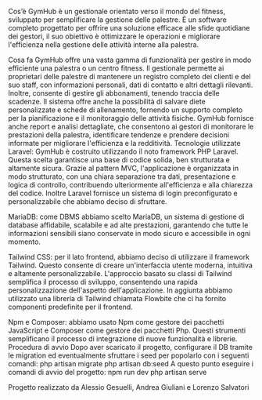 Cos’è
GymHub è un gestionale orientato verso il mondo del fitness, sviluppato per semplificare la gestione delle palestre. È un software completo progettato per offrire una soluzione efficace alle sfide quotidiane dei gestori, il suo obiettivo è ottimizzare le operazioni e migliorare l'efficienza nella gestione delle attività interne alla palestra.

Cosa fa
GymHub offre una vasta gamma di funzionalità per gestire in modo efficiente una palestra o un centro fitness. Il gestionale permette ai proprietari delle palestre di mantenere un registro completo dei clienti e del suo staff, con informazioni personali, dati di contatto e altri dettagli rilevanti. 
Inoltre, consente di gestire gli abbonamenti, tenendo traccia delle scadenze. Il sistema offre anche la possibilità di salvare diete personalizzate e schede di allenamento, fornendo un supporto completo per la pianificazione e il monitoraggio delle attività fisiche.
GymHub fornisce anche report e analisi dettagliate, che consentono ai gestori di monitorare le prestazioni della palestra, identificare tendenze e prendere decisioni informate per migliorare l'efficienza e la redditività.
Tecnologie utilizzate
Laravel: GymHub è costruito utilizzando il noto framework PHP Laravel. Questa scelta garantisce una base di codice solida, ben strutturata e altamente sicura. Grazie al pattern MVC, l'applicazione è organizzata in modo strutturato, con una chiara separazione tra dati, presentazione e logica di controllo, contribuendo ulteriormente all'efficienza e alla chiarezza del codice.
Inoltre Laravel fornisce un sistema di login preconfigurato e personalizzabile che abbiamo deciso di sfruttare.

MariaDB: come DBMS abbiamo scelto MariaDB, un sistema di gestione di database affidabile, scalabile e ad alte prestazioni, garantendo che tutte le informazioni sensibili siano conservate in modo sicuro e accessibile in ogni momento.

Tailwind CSS: per il lato frontend, abbiamo deciso di utilizzare il framework Tailwind. Questo consente di creare un'interfaccia utente moderna, intuitiva e altamente personalizzabile. L'approccio basato su classi di Tailwind semplifica il processo di sviluppo, consentendo una rapida personalizzazione dell'aspetto dell'applicazione. 
In aggiunta abbiamo utilizzato una libreria di Tailwind chiamata Flowbite che ci ha fornito componenti predefinite per il frontend.

Npm e Composer: abbiamo usato Npm come gestore dei pacchetti JavaScript e Composer come gestore dei pacchetti Php. Questi strumenti semplificano il processo di integrazione di nuove funzionalità e librerie.
Procedura di avvio
Dopo aver scaricato il progetto, configurare il DB tramite le migration ed eventualmente sfruttare i seed per popolarlo con i seguenti comandi: 
php artisan migrate
php artisan db:seed
A questo punto eseguire i comandi di avvio del progetto:
npm run dev
php artisan serve


Progetto realizzato da Alessio Gesuelli, Andrea Giuliani e Lorenzo Salvatori
